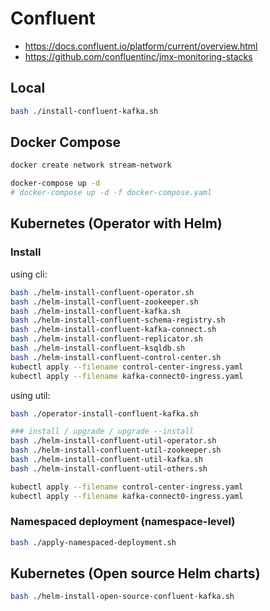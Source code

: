 # Confluent

- https://docs.confluent.io/platform/current/overview.html
- https://github.com/confluentinc/jmx-monitoring-stacks

## Local

```bash
bash ./install-confluent-kafka.sh
```

## Docker Compose

```bash
docker create network stream-network

docker-compose up -d
# docker-compose up -d -f docker-compose.yaml
```

## Kubernetes (Operator with Helm)

### Install

using cli:

```bash
bash ./helm-install-confluent-operator.sh
bash ./helm-install-confluent-zookeeper.sh
bash ./helm-install-confluent-kafka.sh
bash ./helm-install-confluent-schema-registry.sh
bash ./helm-install-confluent-kafka-connect.sh
bash ./helm-install-confluent-replicator.sh
bash ./helm-install-confluent-ksqldb.sh
bash ./helm-install-confluent-control-center.sh
kubectl apply --filename control-center-ingress.yaml
kubectl apply --filename kafka-connect0-ingress.yaml
```

using util:

```bash
bash ./operator-install-confluent-kafka.sh

### install / upgrade / upgrade --install
bash ./helm-install-confluent-util-operator.sh
bash ./helm-install-confluent-util-zookeeper.sh
bash ./helm-install-confluent-util-kafka.sh
bash ./helm-install-confluent-util-others.sh

kubectl apply --filename control-center-ingress.yaml
kubectl apply --filename kafka-connect0-ingress.yaml
```

### Namespaced deployment (namespace-level)

```bash
bash ./apply-namespaced-deployment.sh
```

## Kubernetes (Open source Helm charts)

```bash
bash ./helm-install-open-source-confluent-kafka.sh
```
